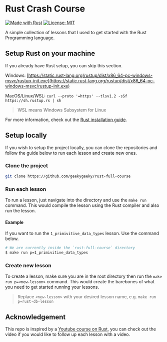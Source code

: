 # Rust Crash Course

[![Made with Rust](https://img.shields.io/badge/Made%20with-Rust-orange.svg)](https://www.rust-lang.org/)
[![License: MIT](https://img.shields.io/badge/License-MIT-blue.svg)](LICENSE)

A simple collection of lessons that I used to get started with the Rust Programming language.

## Setup Rust on your machine

If you already have Rust setup, you can skip this section.

Windows: [https://static.rust-lang.org/rustup/dist/x86_64-pc-windows-msvc/rustup-init.exe](https://static.rust-lang.org/rustup/dist/x86_64-pc-windows-msvc/rustup-init.exe)

MacOS/Linux/WSL: `curl --proto '=https' --tlsv1.2 -sSf https://sh.rustup.rs | sh`

> WSL means Windows Subsystem for Linux

For more information, check out the [Rust installation guide](https://www.rust-lang.org/tools/install).

## Setup locally

If you wish to setup the project locally, you can clone the repositories and follow the guide below to run each lesson and create new ones.

### Clone the project

```bash
git clone https://github.com/geekygeeky/rust-full-course
```

### Run each lesson

To run a lesson, just navigate into the directory and use the `make run` command. This would compile the lesson using the Rust compiler and also run the lesson.

#### Example

If you want to run the `1_primivitive_data_types` lesson. Use the command below.

```bash
# We are currently inside the `rust-full-course` directory
$ make run p=1_primivitive_data_types
```

### Create new lesson

To create a lesson, make sure you are in the root directory then run the `make run p=<new-lesson>` command. This would create the barebones of what you need to get started running your lessons.

> Replace `<new-lesson>` with your desired lesson name, e.g. `make run p=rust-db-lesson`

## Acknowledgement

This repo is inspired by a [Youtube course on Rust](https://www.youtube.com/watch?v=rQ_J9WH6CGk), you can check out the video if you would like to follow up each lesson with a video.